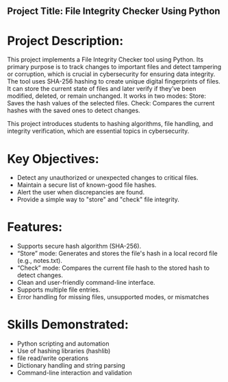 ## Project Title: File Integrity Checker Using Python ##

# Project Description:

This project implements a File Integrity Checker tool using Python. Its primary purpose is to track changes to important files and detect tampering or corruption, which is crucial in cybersecurity for ensuring data integrity.
The tool uses SHA-256 hashing to create unique digital fingerprints of files. It can store the current state of files and later verify if they’ve been modified, deleted, or remain unchanged. It works in two modes:
Store: Saves the hash values of the selected files.
Check: Compares the current hashes with the saved ones to detect changes.

This project introduces students to hashing algorithms, file handling, and integrity verification, which are essential topics in cybersecurity.

# Key Objectives:

- Detect any unauthorized or unexpected changes to critical files.
- Maintain a secure list of known-good file hashes.
- Alert the user when discrepancies are found.
- Provide a simple way to "store" and "check" file integrity.

# Features:

- Supports secure hash algorithm (SHA-256).
- “Store” mode: Generates and stores the file's hash in a local record file (e.g., notes.txt).
- “Check” mode: Compares the current file hash to the stored hash to detect changes.
- Clean and user-friendly command-line interface.
- Supports multiple file entries.
- Error handling for missing files, unsupported modes, or mismatches
  
# Skills Demonstrated:

- Python scripting and automation
- Use of hashing libraries (hashlib)
- file read/write operations
- Dictionary handling and string parsing
- Command-line interaction and validation
